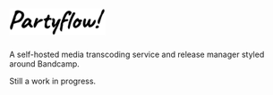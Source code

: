 # <img src="logo.png" alt="Partyflow!" height="48"/>
A self-hosted media transcoding service and release manager styled around Bandcamp.

Still a work in progress.